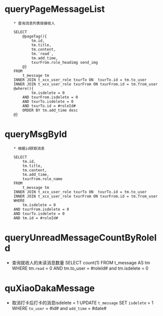 queryPageMessageList
===
		* 查询消息列表按接收人
		
		SELECT
			@pageTag(){
				tm.id,
				tm.title,
				tm.content,
				tm.`read`,
				tm.add_time,
				txurFrom.role_headimg send_img
			@}
		FROM
			t_message tm
		INNER JOIN t_xcx_user_role txurTo ON  txurTo.id = tm.to_user
		INNER JOIN t_xcx_user_role txurFrom ON txurFrom.id = tm.from_user
		@where(){
				tm.isdelete = 0
			AND txurFrom.isdelete = 0
			AND txurTo.isdelete = 0
			AND txurTo.id = #roleId#
			ORDER BY tm.add_time desc
		@}
		
		
queryMsgById
===
		* 根据id获取消息
		
		SELECT
			tm.id,
			tm.title,
			tm.content,
			tm.add_time,
			txurFrom.role_name
		FROM
			t_message tm
		INNER JOIN t_xcx_user_role txurTo ON  txurTo.id = tm.to_user
		INNER JOIN t_xcx_user_role txurFrom ON txurFrom.id = tm.from_user
		WHERE
			tm.isdelete = 0
		AND txurFrom.isdelete = 0
		AND txurTo.isdelete = 0
		AND tm.id = #roleId#
		
		
queryUnreadMessageCountByRoleId
===
  * 查询就收人的未读消息数量
		SELECT
			count(1) 
		FROM
			t_message AS tm 
		WHERE
			tm.`read` = 0 
			AND tm.to_user = #roleId#
			and tm.isdelete = 0
			
			
			
quXiaoDakaMessage
===
* 取消打卡后打卡的消息isdelete = 1
	UPDATE `t_message` 
	SET 
	`isdelete` = 1
	WHERE
		`to_user` = #id#
		and `add_time` = #date#